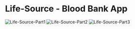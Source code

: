 # Life-Source - Blood Bank App
![Life-Source-Part1](https://user-images.githubusercontent.com/70486576/92037939-0434e080-ed8c-11ea-83de-80545cb6ea6f.gif)
![Life-Source-Part2](https://user-images.githubusercontent.com/70486576/92037347-106c6e00-ed8b-11ea-9aad-5514a1e63a0d.gif)
![Life-Source-Part3](https://user-images.githubusercontent.com/70486576/92037369-16fae580-ed8b-11ea-8eaf-fad0ded4841a.gif)
